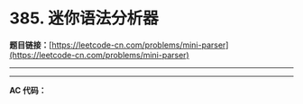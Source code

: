 # 385. 迷你语法分析器

**题目链接：**[https://leetcode-cn.com/problems/mini-parser](https://leetcode-cn.com/problems/mini-parser)

---

<Cards card="leetcode_385_mini-parser"></Cards>

---

**AC 代码：**

```java

```